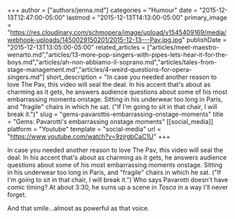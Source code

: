 +++
author = ["authors/jenna.md"]
categories = "Humour"
date = "2015-12-13T12:47:00-05:00"
lastmod = "2015-12-13T14:13:00-05:00"
primary_image = "https://res.cloudinary.com/schmopera/image/upload/v1545409169/media/webhook-uploads/1450029150201/2015-12-13---Pav.jpg.jpg"
publishDate = "2015-12-13T13:05:00-05:00"
related_articles = ["articles/meet-maestro-wenarto.md","articles/13-more-pop-singers-with-pipes-lets-hear-it-for-the-boys.md","articles/ah-non-abbiamo-il-soprano.md","articles/tales-from-stage-management.md","articles/4-weird-questions-for-opera-singers.md"]
short_description = "In case you needed another reason to love The Pav, this video will seal the deal. In his accent that&#039;s about as charming as it gets, he answers audience questions about some of his most embarrassing moments onstage. Sitting in his underwear too long in Paris, and &quot;fragile&quot; chairs in which he sat. (&quot;If I&#039;m going to sit in that chair, I will break it.&quot;)"
slug = "gems-pavarottis-embarrassing-onstage-moments"
title = "Gems: Pavarotti&#039;s embarrassing onstage moments"
[[social_media]]
platform = "Youtube"
template = "social-media"
url = "https://www.youtube.com/watch?v=9zjrgbCaC1U"
+++

In case you needed another reason to love The Pav, this video will seal the deal. In his accent that's about as charming as it gets, he answers audience questions about some of his most embarrassing moments onstage. Sitting in his underwear too long in Paris, and "fragile" chairs in which he sat. ("If I'm going to sit in that chair, I will break it.") Who says Pavarotti doesn't have comic timing? At about 3:30, he sums up a scene in *Tosca* in a way I'll never forget.

And that smile...almost as powerful as that voice.
